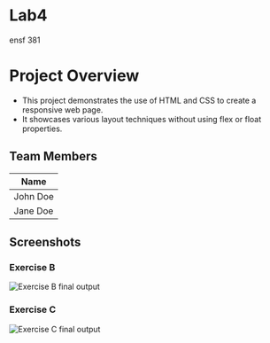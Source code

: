 # Lab4
ensf 381
# Project Overview

- This project demonstrates the use of HTML and CSS to create a responsive web page.
- It showcases various layout techniques without using flex or float properties.

## Team Members

| Name       |
|------------|
| John Doe   |
| Jane Doe   |


## Screenshots

### Exercise B

![Exercise B final output](./ExerciseB.gif)

### Exercise C

![Exercise C final output](./ExerciseC.gif)

